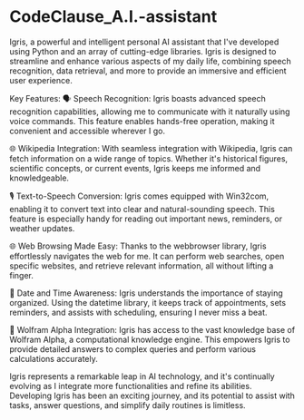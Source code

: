 # CodeClause_A.I.-assistant  
Igris, a powerful and intelligent personal AI assistant that I've developed using Python and an array of cutting-edge libraries. Igris is designed to streamline and enhance various aspects of my daily life, combining speech recognition, data retrieval, and more to provide an immersive and efficient user experience.

Key Features:
🗣️ Speech Recognition: Igris boasts advanced speech recognition capabilities, allowing me to communicate with it naturally using voice commands. This feature enables hands-free operation, making it convenient and accessible wherever I go.

🌐 Wikipedia Integration: With seamless integration with Wikipedia, Igris can fetch information on a wide range of topics. Whether it's historical figures, scientific concepts, or current events, Igris keeps me informed and knowledgeable.

🎙️ Text-to-Speech Conversion: Igris comes equipped with Win32com, enabling it to convert text into clear and natural-sounding speech. This feature is especially handy for reading out important news, reminders, or weather updates.

🌐 Web Browsing Made Easy: Thanks to the webbrowser library, Igris effortlessly navigates the web for me. It can perform web searches, open specific websites, and retrieve relevant information, all without lifting a finger.

📅 Date and Time Awareness: Igris understands the importance of staying organized. Using the datetime library, it keeps track of appointments, sets reminders, and assists with scheduling, ensuring I never miss a beat.

🧠 Wolfram Alpha Integration: Igris has access to the vast knowledge base of Wolfram Alpha, a computational knowledge engine. This empowers Igris to provide detailed answers to complex queries and perform various calculations accurately.

Igris represents a remarkable leap in AI technology, and it's continually evolving as I integrate more functionalities and refine its abilities. Developing Igris has been an exciting journey, and its potential to assist with tasks, answer questions, and simplify daily routines is limitless.
